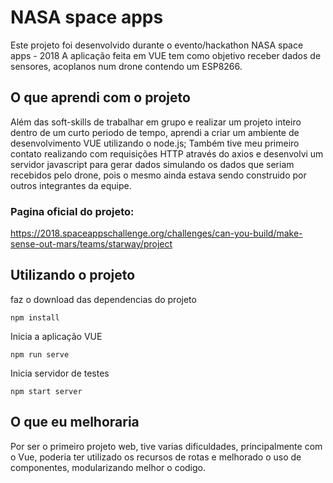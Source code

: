 # NASA space apps
Este projeto foi desenvolvido durante o evento/hackathon NASA space apps - 2018
A aplicação feita em VUE tem como objetivo receber dados de sensores, acoplanos num drone contendo um ESP8266.

## O que aprendi com o projeto
Além das soft-skills de trabalhar em grupo e realizar um projeto inteiro dentro de um curto periodo de tempo, aprendi a criar um ambiente de desenvolvimento VUE utilizando o node.js; Também tive meu primeiro contato realizando com requisições HTTP através do axios e desenvolvi um servidor javascript para gerar dados simulando os dados que seriam recebidos pelo drone, pois o mesmo ainda estava sendo construido por outros integrantes da equipe.

### Pagina oficial do projeto:
https://2018.spaceappschallenge.org/challenges/can-you-build/make-sense-out-mars/teams/starway/project

## Utilizando o projeto
faz o download das dependencias do projeto
```
npm install
```

Inicia a aplicação VUE
```
npm run serve
```
Inicia servidor de testes
```
npm start server
```

## O que eu melhoraria
Por ser o primeiro projeto web, tive varias dificuldades, principalmente com o Vue, poderia ter utilizado os recursos de rotas e melhorado o uso de componentes, modularizando melhor o codigo.
